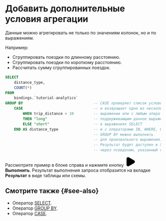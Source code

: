 # Добавить дополнительные условия агрегации

Данные можно агрегировать не только по значениям колонок, но и по выражениям.

Например:

* Сгруппировать поездки по длинному расстоянию.
* Сгруппировать поездки по короткому расстоянию.
* Рассчитать сумму сгруппированных поездок.

```sql
SELECT 
    distance_type, 
    COUNT(*)
FROM 
    bindings.`tutorial-analytics` 
GROUP BY                                -- CASE проверяет список условий
    CASE                                -- и возвращает одно из нескольких возможных
        WHEN trip_distance > 10         -- выражении или с любым оператором,
        THEN "long"                     -- поддерживающим данное выражение. Например, CASE можно использовать
        ELSE "short"                    -- в выражениях SELECT
    END AS distance_type                -- и с операторами IN, WHERE, ORDER BY.
                                        -- GROUP BY можно выполнить
                                        -- для произвольного выражения.
                                        -- Результат будет доступен в SELECT
                                        -- через псевдоним, указанный с помощью AS.
```

Рассмотрите пример в блоке справа и нажмите кнопку ![run](../../_assets/console-icons/play-fill.svg) **Выполнить**.
Результат выполнения запроса отобразится на вкладке **Результат** в виде таблицы или схемы.

## Смотрите также {#see-also}

* Оператор [SELECT](https://ydb.tech/ru/docs/yql/reference/syntax/select).
* Оператор [GROUP BY](https://ydb.tech/ru/docs/yql/reference/syntax/group_by).
* Оператор [CASE](https://ydb.tech/ru/docs/yql/reference/syntax/expressions#case).

